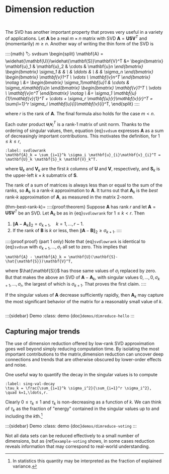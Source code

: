 # Dimension reduction

```{index} singular value decomposition
```
```{index} dimension reduction
```

The SVD has another important property that proves very useful in a variety of applications. Let $\mathbf{A}$ be a real $m\times n$ matrix with SVD $\mathbf{A}=\mathbf{U}\mathbf{S}\mathbf{V}^T$ and (momentarily) $m\ge n$. Another way of writing the thin form of the SVD is

::::{math}
:label: svdsum
\begin{split}
  \mathbf{A} = \widehat{\mathbf{U}}\widehat{\mathbf{S}}\mathbf{V}^T &=
  \begin{bmatrix}
    \mathbf{u}_1 & \mathbf{u}_2 & \cdots & \mathbf{u}_n
  \end{bmatrix}
  \begin{bmatrix}
    \sigma_1 & & \\
    & \ddots & \\
    & & \sigma_n
  \end{bmatrix}
        \begin{bmatrix}
          \mathbf{v}_1^T \\ \vdots \\ \mathbf{v}_n^T
        \end{bmatrix}  \notag \\
  &=
  \begin{bmatrix}
    \sigma_1\mathbf{u}_1  & \cdots & \sigma_n\mathbf{u}_n
  \end{bmatrix}
                               \begin{bmatrix}
                                  \mathbf{v}_1^T \\ \vdots \\ \mathbf{v}_n^T
                               \end{bmatrix} \notag \\
  &= \sigma_1 \mathbf{u}_{1}\mathbf{v}_{1}^T + \cdots + \sigma_r \mathbf{u}_{r}\mathbf{v}_{r}^T = \sum_{i=1}^r \sigma_i \mathbf{u}_{i}\mathbf{v}_{i}^T,
\end{split}
::::

where $r$ is the rank of $\mathbf{A}$. The final formula also holds for the case $m<n$.

Each outer product $\mathbf{u}_{i}\mathbf{v}_{i}^T$ is a rank-1 matrix of unit norm. Thanks to the ordering of singular values, then, equation {eq}`svdsum` expresses $\mathbf{A}$ as a sum of decreasingly important contributions. This motivates the definition, for $1\le k \le r$,

```{math}
:label: svdlowrank
\mathbf{A}_k = \sum_{i=1}^k \sigma_i \mathbf{u}_{i}\mathbf{v}_{i}^T = \mathbf{U}_k \mathbf{S}_k \mathbf{V}_k^T.
```

where $\mathbf{U}_k$ and $\mathbf{V}_k$ are the first $k$ columns of $\mathbf{U}$ and $\mathbf{V}$, respectively, and $\mathbf{S}_k$ is the upper-left $k\times k$ submatrix of $\mathbf{S}$.

The rank of a sum of matrices is always less than or equal to the sum of the ranks, so $\mathbf{A}_k$ is a rank-$k$ approximation to $\mathbf{A}$. It turns out that $\mathbf{A}_k$ is the *best* rank-$k$ approximation of $\mathbf{A}$, as measured in the matrix 2-norm.

(thm-best-rank-k)=
::::{proof:theorem}
Suppose $\mathbf{A}$ has rank $r$ and let $\mathbf{A}=\mathbf{U}\mathbf{S}\mathbf{V}^T$ be an SVD. Let $\mathbf{A}_k$ be as in {eq}`svdlowrank` for $1\le k < r$. Then

1. $\| \mathbf{A} - \mathbf{A}_k \|_2 = \sigma_{k+1}, \quad k=1,\ldots,r-1$.
2. If the rank of $\mathbf{B}$ is $k$ or less, then $\| \mathbf{A}-\mathbf{B} \|_2\ge \sigma_{k+1}$.
::::

::::{proof:proof}
(part 1 only) Note that {eq}`svdlowrank` is identical to {eq}`svdsum` with $\sigma_{k+1},\ldots,\sigma_r$ all set to zero. This implies that
  
```{math}
\mathbf{A} - \mathbf{A}_k = \mathbf{U}(\mathbf{S}-\hat{\mathbf{S}})\mathbf{V}^T,
```

where $\hat{\mathbf{S}}$ has those same values of $\sigma_i$ replaced by zero. But that makes the above an SVD of $\mathbf{A} - \mathbf{A}_k$, with singular values $0,\ldots,0,\sigma_{k+1},\ldots,\sigma_r$, the largest of which is $\sigma_{k+1}$. That proves the first claim.
::::

If the singular values of $\mathbf{A}$ decrease sufficiently rapidly, then $\mathbf{A}_{k}$ may capture the most significant behavior of the matrix for a reasonably small value of $k$.


```{index} matrix; as image
```

:::{sidebar} Demo
:class: demo
{doc}`demos/dimreduce-hello`
:::

## Capturing major trends

The use of dimension reduction offered by low-rank SVD approximation goes well beyond simply reducing computation time. By isolating the most important contributions to the matrix,dimension reduction can uncover deep connections and trends that are otherwise obscured by lower-order effects and noise.

One useful way to quantify the decay in the singular values is to compute

```{math}
:label: sing-val-decay
\tau_k = \frac{\sum_{i=1}^k \sigma_i^2}{\sum_{i=1}^r \sigma_i^2}, \quad k=1,\ldots,r.
```

Clearly $0\le \tau_k \le 1$ and $\tau_k$ is non-decreasing as a function of $k$. We can think of $\tau_k$ as the fraction of "energy" contained in the singular values up to and including the $k$th.[^expvar] 

[^expvar]: In statistics this quantity may be interpreted as the fraction of explained variance.

:::{sidebar} Demo
:class: demo
{doc}`demos/dimreduce-voting`
:::

Not all data sets can be reduced effectively to a small number of dimensions, but as {ref}`example-voting` shows, in some cases reduction reveals information that may correspond to real-world understanding.

<!-- \begin{exercises}
	\input{matrixanaly/exercises/DimReduce}
\end{exercises} -->



<!-- \subsection*{Where to learn more}

Details on the computation of the eigenvalue and singular value decompositions are presented at length in~\cite{StewartVol2} and more briefly in Chapters~7 and~8 of~\cite{GolubVan96}. A classic reference on the particulars of the symmetric case is~\cite{Parlett1980}, while~\cite{TrefEmb05} focuses on the non-normal case. Dimension reduction via the SVD often goes by the name *principal component analysis*, which is the subject of~\cite{Jolliffe2002}.
 -->

